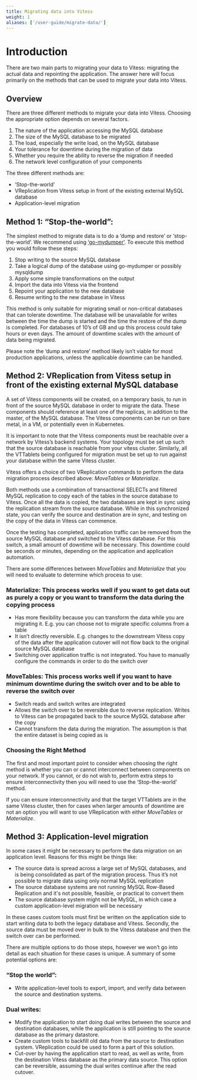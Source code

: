 ```yaml
---
title: Migrating data into Vitess
weight: 1
aliases: ['/user-guide/migrate-data/'] 
---
```


# Introduction 

There are two main parts to migrating your data to Vitess: migrating the actual data and repointing the application. The answer here will focus primarily on the methods that can be used to migrate your data into Vitess.

## Overview

There are three different methods to migrate your data into Vitess. Choosing the appropriate option depends on several factors.
1. The nature of the application accessing the MySQL database
1. The size of the MySQL database to be migrated
1. The load, especially the write load, on the MySQL database
1. Your tolerance for downtime during the migration of data
1. Whether you require the ability to reverse the migration if needed
1. The network level configuration of your components

The three different methods are:

* ‘Stop-the-world’
* VReplication from Vitess setup in front of the existing external MySQL database
* Application-level migration

## Method 1: “Stop-the-world”:

The simplest method to migrate data is to do a ‘dump and restore’ or ‘stop-the-world’. We recommend using [‘go-mydumper’](https://github.com/aquarapid/go-mydumper). To execute this method you would follow these steps:
1. Stop writing to the source MySQL database
1. Take a logical dump of the database using go-mydumper or possibly mysqldump
1. Apply some simple transformations on the output
1. Import the data into Vitess via the frontend
1. Repoint your application to the new database  
1. Resume writing to the new database in Vitess 

This method is only suitable for migrating small or non-critical databases that can tolerate downtime. The database will be unavailable for writes between the time the dump is started and the time the restore of the dump is completed. For databases of 10’s of GB and up this process could take hours or even days. The amount of downtime scales with the amount of data being migrated.

Please note the ‘dump and restore’ method likely isn’t viable for most production applications, unless the applicable downtime can be handled. 

## Method 2: VReplication from Vitess setup in front of the existing external MySQL database 

A set of Vitess components will be created, on a temporary basis, to run in front of the source MySQL database in order to migrate the data. These components should reference at least one of the replicas, in addition to the master, of the MySQL database. The Vitess components can be run on bare metal, in a VM, or potentially even in Kubernetes. 

It is important to note that the Vitess components must be reachable over a network by Vitess’s backend systems. Your topology must be set up such that the source database is reachable from your vitess cluster. Similarly, all the VTTablets being configured for migration must be set up to run against your database within the same Vitess cluster.

Vitess offers a choice of two VReplication commands to perform the data migration process described above: *MoveTables* or *Materialize*.

Both methods use a combination of transactional SELECTs and filtered MySQL replication to copy each of the tables in the source database to Vitess. Once all the data is copied, the two databases are kept in sync using the replication stream from the source database. While in this synchronized state, you can verify the source and destination are in sync, and testing on the copy of the data in Vitess can commence.

Once the testing has completed, application traffic can be removed from the source MySQL database and switched to the Vitess database. For this switch, a small amount of downtime will be necessary. This downtime could be seconds or minutes, depending on the application and application automation.

There are some differences between *MoveTables* and *Materialize* that you will need to evaluate to determine which process to use:

### Materialize: This process works well if you want to get data out as purely a copy or you want to transform the data during the copying process

* Has more flexibility because you can transform the data while you are migrating it. E.g. you can choose not to migrate specific columns from a table
* It isn’t directly reversible. E.g. changes to the downstream Vitess copy of the data after the application cutover will not flow back to the original source MySQL database
* Switching over application traffic is not integrated. You have to manually configure the commands in order to do the switch over

### MoveTables: This process works well if you want to have minimum downtime during the switch over and to be able to reverse the switch over

* Switch reads and switch writes are integrated
* Allows the switch over to be reversible due to reverse replication. Writes to Vitess can be propagated back to the source MySQL database after the copy
* Cannot transform the data during the migration. The assumption is that the entire dataset is being copied as is

### Choosing the Right Method

The first and most important point to consider when choosing the right method is whether you can or cannot interconnect between components on your network. If you cannot, or do not wish to, perform extra steps to ensure interconnectivity then you will need to use the ‘Stop-the-world’ method. 

If you can ensure interconnectivity and that the target VTTablets are in the same Vitess cluster, then for cases when larger amounts of downtime are not an option you will want to use VReplication with either *MoveTables* or *Materialize*.

## Method 3: Application-level migration

In some cases it might be necessary to perform the data migration on an application level.  Reasons for this might be things like:

* The source data is spread across a large set of MySQL databases, and is being consolidated as part of the migration process. Thus it’s not possible to migrate data using only normal MySQL replication
* The source database systems are not running MySQL Row-Based Replication and it's not possible, feasible, or practical to convert them
* The source database system might not be MySQL, in which case a custom application-level migration will be necessary

In these cases custom tools must first be written on the application side to start writing data to both the legacy database and Vitess. Secondly, the source data must be moved over in bulk to the Vitess database and then the switch over can be performed.

There are multiple options to do those steps, however we won’t go into detail as each situation for these cases is unique. A summary of some potential options are:

### “Stop the world”:  

* Write application-level tools to export, import, and verify data between the source and destination systems.

### Dual writes:  

* Modify the application to start doing dual writes between the source and destination databases, while the application is still pointing to the source database as the primary datastore. 
* Create custom tools to backfill old data from the source to destination system. VReplication could be used to form a part of this solution.
* Cut-over by having the application start to read, as well as write, from the destination Vitess database as the primary data source. This option can be reversible, assuming the dual writes continue after the read cutover.
